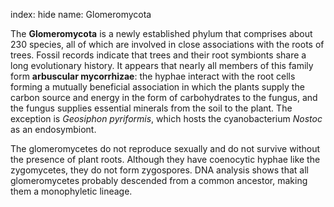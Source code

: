 index: hide
name: Glomeromycota

The  **Glomeromycota** is a newly established phylum that comprises about 230 species, all of which are involved in close associations with the roots of trees. Fossil records indicate that trees and their root symbionts share a long evolutionary history. It appears that nearly all members of this family form  **arbuscular mycorrhizae**: the hyphae interact with the root cells forming a mutually beneficial association in which the plants supply the carbon source and energy in the form of carbohydrates to the fungus, and the fungus supplies essential minerals from the soil to the plant. The exception is  *Geosiphon pyriformis*, which hosts the cyanobacterium  *Nostoc* as an endosymbiont.

The glomeromycetes do not reproduce sexually and do not survive without the presence of plant roots. Although they have coenocytic hyphae like the zygomycetes, they do not form zygospores. DNA analysis shows that all glomeromycetes probably descended from a common ancestor, making them a monophyletic lineage.
